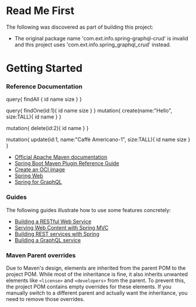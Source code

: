 # Read Me First
The following was discovered as part of building this project:

* The original package name 'com.ext.info.spring-graphql-crud' is invalid and this project uses 'com.ext.info.spring_graphql_crud' instead.

# Getting Started

### Reference Documentation
query{
findAll {
id
name
size
}
}

query{
findOne(id:1){
id
name
size
}
}
mutation{
create(name:"Hello", size:TALL){
id
name
}
}

mutation{
delete(id:2){
id
name
}
}

mutation{
update(id:1, name:"Caffè Americano-1", size:TALL){
id
name
size
}
}


* [Official Apache Maven documentation](https://maven.apache.org/guides/index.html)
* [Spring Boot Maven Plugin Reference Guide](https://docs.spring.io/spring-boot/3.3.2/maven-plugin)
* [Create an OCI image](https://docs.spring.io/spring-boot/3.3.2/maven-plugin/build-image.html)
* [Spring Web](https://docs.spring.io/spring-boot/docs/3.3.2/reference/htmlsingle/index.html#web)
* [Spring for GraphQL](https://docs.spring.io/spring-boot/docs/3.3.2/reference/htmlsingle/index.html#web.graphql)

### Guides
The following guides illustrate how to use some features concretely:

* [Building a RESTful Web Service](https://spring.io/guides/gs/rest-service/)
* [Serving Web Content with Spring MVC](https://spring.io/guides/gs/serving-web-content/)
* [Building REST services with Spring](https://spring.io/guides/tutorials/rest/)
* [Building a GraphQL service](https://spring.io/guides/gs/graphql-server/)

### Maven Parent overrides

Due to Maven's design, elements are inherited from the parent POM to the project POM.
While most of the inheritance is fine, it also inherits unwanted elements like `<license>` and `<developers>` from the parent.
To prevent this, the project POM contains empty overrides for these elements.
If you manually switch to a different parent and actually want the inheritance, you need to remove those overrides.

